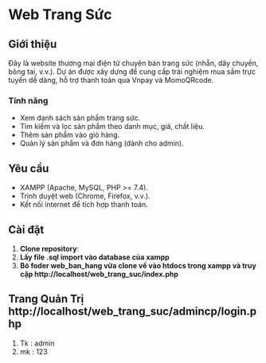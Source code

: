 # Web Trang Sức

## Giới thiệu
Đây là website thương mại điện tử chuyên bán trang sức (nhẫn, dây chuyền, bông tai, v.v.). Dự án được xây dựng để cung cấp trải nghiệm mua sắm trực tuyến dễ dàng, hỗ trợ thanh toán qua Vnpay và MomoQRcode.

### Tính năng
- Xem danh sách sản phẩm trang sức.
- Tìm kiếm và lọc sản phẩm theo danh mục, giá, chất liệu.
- Thêm sản phẩm vào giỏ hàng.
- Quản lý sản phẩm và đơn hàng (dành cho admin).

## Yêu cầu
- XAMPP (Apache, MySQL, PHP >= 7.4).
- Trình duyệt web (Chrome, Firefox, v.v.).
- Kết nối internet để tích hợp thanh toán.

## Cài đặt
1. **Clone repository**:
2. **Lấy file .sql import vào database của xampp**
3. **Bỏ foder web_ban_hang vừa clone về vào htdocs trong xampp và truy cập http://localhost/web_trang_suc/index.php**

## Trang Quản Trị http://localhost/web_trang_suc/admincp/login.php
1. Tk : admin
2. mk : 123
